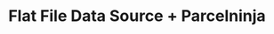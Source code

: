 ---
title: "Flat File Data Source + Parcelninja"
seoTitle: "Flat File Data Source Parcelninja Integration"
seoDescription: "Integrate Flat File Data Source with Parcelninja, and you'll be able to automate logistics, simplify the ordering process and save time - and money. Find out more about how a Flat File Data Source Parcelninja Integration can help your business."
lead: "Let Stock2Shop send fulfillment notifications to Parcelninja once an order has been successfully created in your Flat File Data Source. Here’s how we can help you streamline your workflow."
type: "source-fulfillment"
source: "flat-file"
fulfillment: "parcelninja"
image: "/images/sap-shopify.png"
imageAlt: source_name logo
tags: []
---